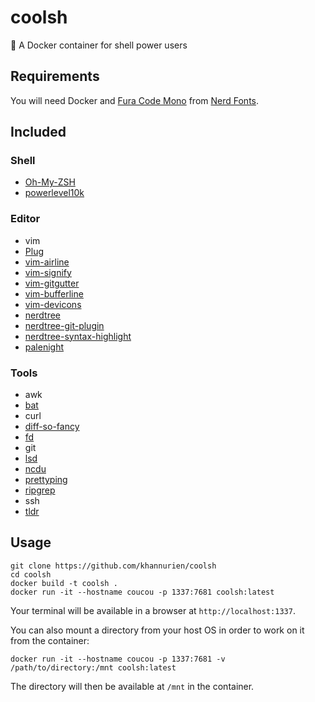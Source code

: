 # coolsh
🐚 A Docker container for shell power users

## Requirements
You will need Docker and [Fura Code Mono](https://github.com/ryanoasis/nerd-fonts/tree/master/patched-fonts/FiraCode) from [Nerd Fonts](https://github.com/ryanoasis/nerd-fonts).

## Included

### Shell

  * [Oh-My-ZSH](https://ohmyz.sh)
  * [powerlevel10k](https://github.com/romkatv/powerlevel10k)

### Editor

  * vim
  * [Plug](https://github.com/junegunn/vim-plug)
  * [vim-airline](https://github.com/vim-airline/vim-airline)
  * [vim-signify](https://github.com/mhinz/vim-signify)
  * [vim-gitgutter](https://github.com/airblade/vim-gitgutter)
  * [vim-bufferline](https://github.com/bling/vim-bufferline)
  * [vim-devicons](https://github.com/ryanoasis/vim-devicons)
  * [nerdtree](https://github.com/scrooloose/nerdtree)
  * [nerdtree-git-plugin](https://github.com/Xuyuanp/nerdtree-git-plugin)
  * [nerdtree-syntax-highlight](https://github.com/tiagofumo/vim-nerdtree-syntax-highlight)
  * [palenight](https://github.com/drewtempelmeyer/palenight.vim)

### Tools

  * awk
  * [bat](https://github.com/sharkdp/bat)
  * curl
  * [diff-so-fancy](https://github.com/so-fancy/diff-so-fancy)
  * [fd](https://github.com/sharkdp/fd/)
  * git
  * [lsd](https://github.com/Peltoche/lsd)
  * [ncdu](https://dev.yorhel.nl/ncdu)
  * [prettyping](https://github.com/denilsonsa/prettyping)
  * [ripgrep](https://github.com/BurntSushi/ripgrep)
  * ssh
  * [tldr](https://tldr.sh)

## Usage

```
git clone https://github.com/khannurien/coolsh
cd coolsh
docker build -t coolsh .
docker run -it --hostname coucou -p 1337:7681 coolsh:latest
```

Your terminal will be available in a browser at `http://localhost:1337`.

You can also mount a directory from your host OS in order to work on it from the container:

```
docker run -it --hostname coucou -p 1337:7681 -v /path/to/directory:/mnt coolsh:latest
```

The directory will then be available at `/mnt` in the container.
